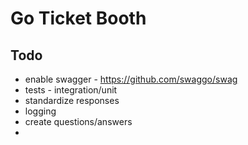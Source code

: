 # Go Ticket Booth

## Todo
 - enable swagger  - https://github.com/swaggo/swag
 - tests - integration/unit
 - standardize responses
 - logging
 - create questions/answers
 - 
 
 
